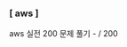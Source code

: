 ### [ aws ] 
aws 실전 200 문제 풀기
	- / 200
<!--stackedit_data:
eyJoaXN0b3J5IjpbLTE5NDg0OTAzNjksLTIxMTY5MzYzNTldfQ
==
-->
